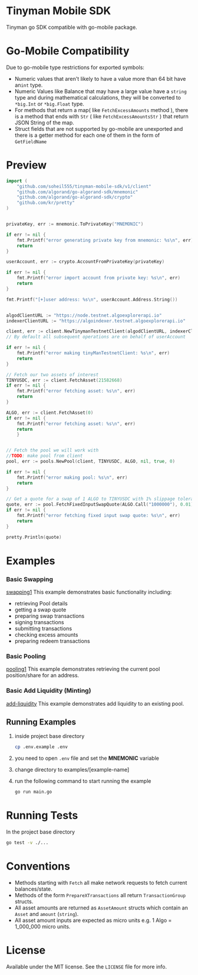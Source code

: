 # Tinyman Mobile SDK

Tinyman go SDK compatible with go-mobile package.





# Go-Mobile Compatibility

Due to go-mobile type restrictions for exported symbols:

- Numeric values that aren't likely to have a value more than 64 bit have an`int` type.
- Numeric Values like Balance that may have a large value have a `string` type and during mathematical calculations, they will be converted to `*big.Int` or `*big.Float` type.
- For methods that return a map( like `FetchExcessAmounts` method ), there is a method that ends with `Str` ( like `FetchExcessAmountsStr` ) that return JSON String of the map.
- Struct fields that are not supported by go-mobile are unexported and there is a getter method for each one of them in the form of `GetFieldName`



# Preview



```go
import (
	"github.com/soheil555/tinyman-mobile-sdk/v1/client"
   	"github.com/algorand/go-algorand-sdk/mnemonic"
    "github.com/algorand/go-algorand-sdk/crypto"
    "github.com/kr/pretty"
)


privateKey, err := mnemonic.ToPrivateKey("MNEMONIC")

if err != nil {
    fmt.Printf("error generating private key from mnemonic: %s\n", err)
    return
}

userAccount, err := crypto.AccountFromPrivateKey(privateKey)

if err != nil {
    fmt.Printf("error import account from private key: %s\n", err)
    return
}

fmt.Printf("[+]user address: %s\n", userAccount.Address.String())


algodClientURL := "https://node.testnet.algoexplorerapi.io"
indexerClientURL := "https://algoindexer.testnet.algoexplorerapi.io"

client, err := client.NewTinymanTestnetClient(algodClientURL, indexerClientURL, userAccount.Address.String())
// By default all subsequent operations are on behalf of userAccount

if err != nil {
    fmt.Printf("error making tinyManTestnetClient: %s\n", err)
    return
}

// Fetch our two assets of interest
TINYUSDC, err := client.FetchAsset(21582668)
if err != nil {
    fmt.Printf("error fetching asset: %s\n", err)
    return
}

ALGO, err := client.FetchAsset(0)
if err != nil {
    fmt.Printf("error fetching asset: %s\n", err)
    return
	}


// Fetch the pool we will work with
//TODO: make pool from client
pool, err := pools.NewPool(client, TINYUSDC, ALGO, nil, true, 0)

if err != nil {
    fmt.Printf("error making pool: %s\n", err)
    return
}

// Get a quote for a swap of 1 ALGO to TINYUSDC with 1% slippage tolerance
quote, err := pool.FetchFixedInputSwapQuote(ALGO.Call("1000000"), 0.01)
if err != nil {
    fmt.Printf("error fetching fixed input swap quote: %s\n", err)
    return
}

pretty.Println(quote)
```





# Examples



### Basic Swapping

[swapping1](https://github.com/soheil555/tinyman-mobile-sdk/blob/main/examples/swapping1/main.go) This example demonstrates basic functionality including:

- retrieving Pool details
- getting a swap quote
- preparing swap transactions
- signing transactions
- submitting transactions
- checking excess amounts
- preparing redeem transactions



### Basic Pooling

[pooling1](https://github.com/soheil555/tinyman-mobile-sdk/blob/main/examples/pooling1/main.go) This example demonstrates retrieving the current pool position/share for an address.



### Basic Add Liquidity (Minting)

[add-liquidity](https://github.com/soheil555/tinyman-mobile-sdk/blob/main/examples/add-liquidity1/main.go) This example demonstrates add liquidity to an existing pool.





## Running Examples

1. inside project base directory

   ```bash
   cp .env.example .env
   ```

2. you need to open `.env` file and set the **MNEMONIC** variable

3. change directory to examples/[example-name]

4. run the following command to start running the example

   ```bash
   go run main.go
   ```






# Running Tests

In the project base directory

```bash
go test -v ./...
```





# Conventions



- Methods starting with `Fetch` all make network requests to fetch current balances/state.
- Methods of the form `PrepareXTransactions` all return `TransactionGroup` structs.
- All asset amounts are returned as `AssetAmount` structs which contain an `Asset` and `amount` (`string`).
- All asset amount inputs are expected as micro units e.g. 1 Algo = 1_000_000 micro units.




# License

Available under the MIT license. See the `LICENSE` file for more info.

